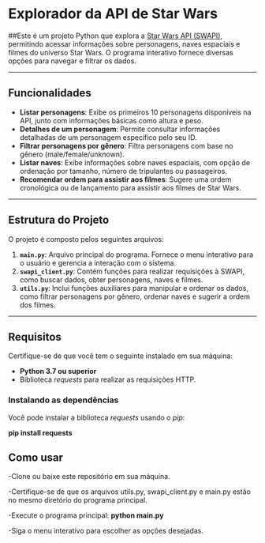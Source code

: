 # Explorador da API de Star Wars

##Este é um projeto Python que explora a [Star Wars API (SWAPI)](https://swapi.dev/), permitindo acessar informações sobre personagens, naves espaciais e filmes do universo Star Wars. O programa interativo fornece diversas opções para navegar e filtrar os dados.

---

## Funcionalidades

- **Listar personagens**: Exibe os primeiros 10 personagens disponíveis na API, junto com informações básicas como altura e peso.
- **Detalhes de um personagem**: Permite consultar informações detalhadas de um personagem específico pelo seu ID.
- **Filtrar personagens por gênero**: Filtra personagens com base no gênero (male/female/unknown).
- **Listar naves**: Exibe informações sobre naves espaciais, com opção de ordenação por tamanho, número de tripulantes ou passageiros.
- **Recomendar ordem para assistir aos filmes**: Sugere uma ordem cronológica ou de lançamento para assistir aos filmes de Star Wars.

---

## Estrutura do Projeto

O projeto é composto pelos seguintes arquivos:

1. **`main.py`**: Arquivo principal do programa. Fornece o menu interativo para o usuário e gerencia a interação com o sistema.
2. **`swapi_client.py`**: Contém funções para realizar requisições à SWAPI, como buscar dados, obter personagens, naves e filmes.
3. **`utils.py`**: Inclui funções auxiliares para manipular e ordenar os dados, como filtrar personagens por gênero, ordenar naves e sugerir a ordem dos filmes.

---

## Requisitos

Certifique-se de que você tem o seguinte instalado em sua máquina:
- **Python 3.7 ou superior**
- Biblioteca *requests* para realizar as requisições HTTP.

### Instalando as dependências
Você pode instalar a biblioteca *requests* usando o *pip*:

**pip install requests**


## Como usar

-Clone ou baixe este repositório em sua máquina.

-Certifique-se de que os arquivos utils.py, swapi_client.py e main.py  estão no mesmo diretório do programa principal.

-Execute o programa principal:
   **python main.py**
   
-Siga o menu interativo para escolher as opções desejadas.





